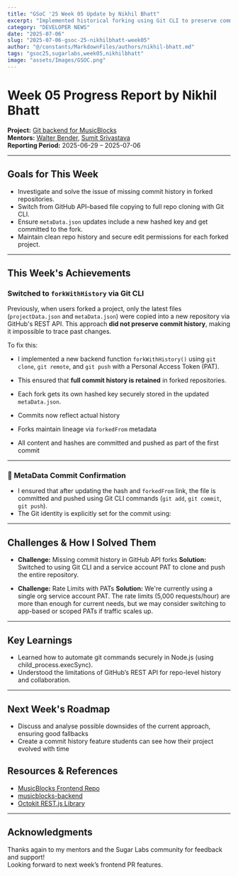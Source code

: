 ```yaml
---
title: "GSoC '25 Week 05 Update by Nikhil Bhatt"
excerpt: "Implemented historical forking using Git CLI to preserve commit history and securely update metadata for downstream workflows."
category: "DEVELOPER NEWS"
date: "2025-07-06"
slug: "2025-07-06-gsoc-25-nikhilbhatt-week05"
author: "@/constants/MarkdownFiles/authors/nikhil-bhatt.md"
tags: "gsoc25,sugarlabs,week05,nikhilbhatt"
image: "assets/Images/GSOC.png"
---
```


<!-- markdownlint-disable -->

# Week 05 Progress Report by Nikhil Bhatt

**Project:** [Git backend for MusicBlocks](https://github.com/benikk/musicblocks-backend)  
**Mentors:** [Walter Bender](https://github.com/walterbender), [Sumit Srivastava](https://github.com/sum2it)  
**Reporting Period:** 2025-06-29 – 2025-07-06  

---

## Goals for This Week

- Investigate and solve the issue of missing commit history in forked repositories.
- Switch from GitHub API–based file copying to full repo cloning with Git CLI.
- Ensure `metaData.json` updates include a new hashed key and get committed to the fork.
- Maintain clean repo history and secure edit permissions for each forked project.

---

## This Week's Achievements

###  Switched to `forkWithHistory` via Git CLI

Previously, when users forked a project, only the latest files (`projectData.json` and `metaData.json`) were copied into a new repository via GitHub's REST API. This approach **did not preserve commit history**, making it impossible to trace past changes.

To fix this:

- I implemented a new backend function `forkWithHistory()` using `git clone`, `git remote`, and `git push` with a Personal Access Token (PAT).
- This ensured that **full commit history is retained** in forked repositories.
- Each fork gets its own hashed key securely stored in the updated `metaData.json`.

- Commits now reflect actual history  
- Forks maintain lineage via `forkedFrom` metadata  
- All content and hashes are committed and pushed as part of the first commit

---

### 🔐 MetaData Commit Confirmation

- I ensured that after updating the hash and `forkedFrom` link, the file is committed and pushed using Git CLI commands (`git add`, `git commit`, `git push`).
- The Git identity is explicitly set for the commit using:

---

## Challenges & How I Solved Them

- **Challenge:** Missing commit history in GitHub API forks
  **Solution:** Switched to using Git CLI and a service account PAT to clone and push the entire repository.

- **Challenge:** Rate Limits with PATs
  **Solution:** We're currently using a single org service account PAT. The rate limits (5,000 requests/hour) are more than enough for current needs, but we may consider switching to app-based or scoped PATs if traffic scales up.

---

## Key Learnings

- Learned how to automate git commands securely in Node.js (using child_process.execSync).
- Understood the limitations of GitHub’s REST API for repo-level history and collaboration.

---

## Next Week's Roadmap 

- Discuss and analyse possible downsides of the current approach, ensuring good fallbacks 
- Create a commit history feature students can see how their project evolved with time

## Resources & References

- [MusicBlocks Frontend Repo](https://github.com/sugarlabs/musicblocks)
- [musicblocks-backend](https://github.com/benikk/musicblocks-backend)
- [Octokit REST.js Library](https://github.com/octokit/rest.js)

---

## Acknowledgments

Thanks again to my mentors and the Sugar Labs community for feedback and support!  
Looking forward to next week’s frontend PR features. 